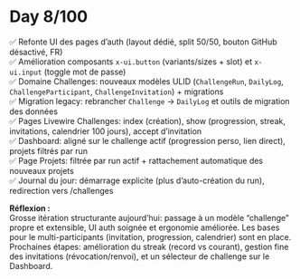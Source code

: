 # Day 8/100

✅ Refonte UI des pages d’auth (layout dédié, split 50/50, bouton GitHub désactivé, FR)  
✅ Amélioration composants `x-ui.button` (variants/sizes + slot) et `x-ui.input` (toggle mot de passe)  
✅ Domaine Challenges: nouveaux modèles ULID (`ChallengeRun`, `DailyLog`, `ChallengeParticipant`, `ChallengeInvitation`) + migrations  
✅ Migration legacy: rebrancher `Challenge` → `DailyLog` et outils de migration des données  
✅ Pages Livewire Challenges: index (création), show (progression, streak, invitations, calendrier 100 jours), accept d’invitation  
✅ Dashboard: aligné sur le challenge actif (progression perso, lien direct), projets filtrés par run  
✅ Page Projets: filtrée par run actif + rattachement automatique des nouveaux projets  
✅ Journal du jour: démarrage explicite (plus d’auto-création du run), redirection vers /challenges

**Réflexion :**  
Grosse itération structurante aujourd’hui: passage à un modèle “challenge” propre et extensible, UI auth soignée et ergonomie améliorée. Les bases pour le multi-participants (invitation, progression, calendrier) sont en place. Prochaines étapes: amélioration du streak (record vs courant), gestion fine des invitations (révocation/renvoi), et un sélecteur de challenge sur le Dashboard.
